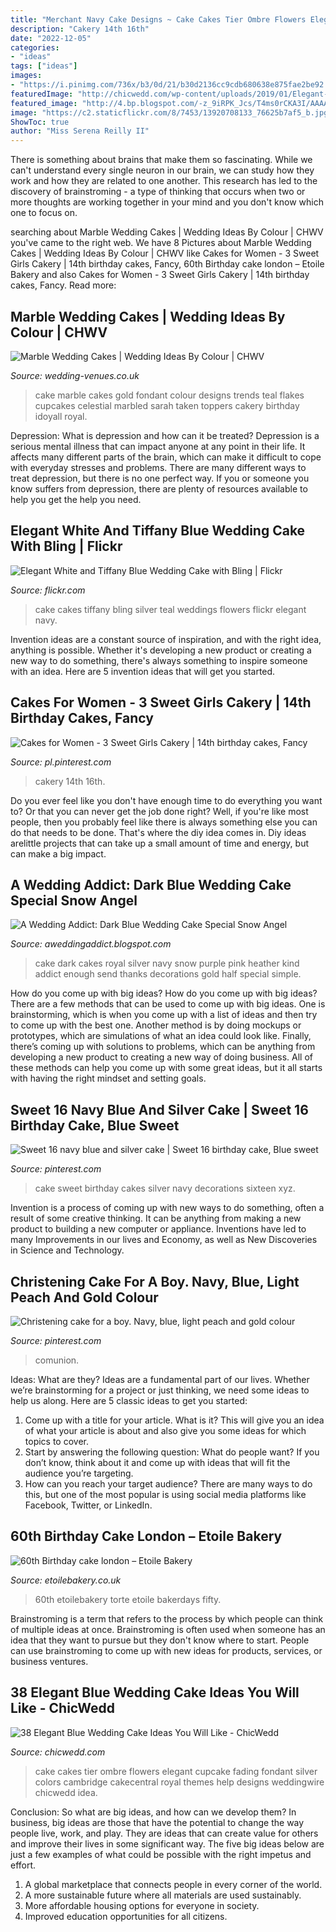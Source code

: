 ```yaml
---
title: "Merchant Navy Cake Designs ~ Cake Cakes Tier Ombre Flowers Elegant Cupcake Fading Fondant Silver Colors Cambridge Cakecentral Royal Themes Help Designs Weddingwire Chicwedd Idea"
description: "Cakery 14th 16th"
date: "2022-12-05"
categories:
- "ideas"
tags: ["ideas"]
images:
- "https://i.pinimg.com/736x/b3/0d/21/b30d2136cc9cdb680638e875fae2be92.jpg"
featuredImage: "http://chicwedd.com/wp-content/uploads/2019/01/Elegant-Blue-Wedding-Cake-Ideas-You-Will-Like-2521854675546491386.jpg"
featured_image: "http://4.bp.blogspot.com/-z_9iRPK_Jcs/T4ms0rCKA3I/AAAAAAAACIA/SrPfDi7EfRM/s1600/white+and+blue+wedding+cake-7.JPG"
image: "https://c2.staticflickr.com/8/7453/13920708133_76625b7af5_b.jpg"
ShowToc: true
author: "Miss Serena Reilly II"
---
```



There is something about brains that make them so fascinating. While we can't understand every single neuron in our brain, we can study how they work and how they are related to one another. This research has led to the discovery of brainstroming - a type of thinking that occurs when two or more thoughts are working together in your mind and you don't know which one to focus on.

	

		
searching about Marble Wedding Cakes | Wedding Ideas By Colour | CHWV you've came to the right web. We have 8 Pictures about Marble Wedding Cakes | Wedding Ideas By Colour | CHWV like Cakes for Women - 3 Sweet Girls Cakery | 14th birthday cakes, Fancy, 60th Birthday cake london – Etoile Bakery and also Cakes for Women - 3 Sweet Girls Cakery | 14th birthday cakes, Fancy. Read more:
		
    
## Marble Wedding Cakes | Wedding Ideas By Colour | CHWV

<img loading=lazy src="https://www.wedding-venues.co.uk/sites/default/files/4.blue-celestialcakery-marble-wedding-cakes.jpg" onerror="this.onerror=null;this.src='https://tse2.mm.bing.net/th?id=OIP.VsP94BhKgXJ1MrKL5YxFFAHaLH&amp;pid=15.1';" alt="Marble Wedding Cakes | Wedding Ideas By Colour | CHWV">

_Source: wedding-venues.co.uk_

>cake marble cakes gold fondant colour designs trends teal flakes cupcakes celestial marbled sarah taken toppers cakery birthday idoyall royal. 

	

Depression: What is depression and how can it be treated?
Depression is a serious mental illness that can impact anyone at any point in their life. It affects many different parts of the brain, which can make it difficult to cope with everyday stresses and problems. There are many different ways to treat depression, but there is no one perfect way. If you or someone you know suffers from depression, there are plenty of resources available to help you get the help you need.

    
## Elegant White And Tiffany Blue Wedding Cake With Bling | Flickr

<img loading=lazy src="https://c2.staticflickr.com/8/7453/13920708133_76625b7af5_b.jpg" onerror="this.onerror=null;this.src='https://tse2.mm.bing.net/th?id=OIP.xLPws6lP96nlT9j_us9KTQHaKE&amp;pid=15.1';" alt="Elegant White and Tiffany Blue Wedding Cake with Bling | Flickr">

_Source: flickr.com_

>cake cakes tiffany bling silver teal weddings flowers flickr elegant navy. 

	

Invention ideas are a constant source of inspiration, and with the right idea, anything is possible. Whether it's developing a new product or creating a new way to do something, there's always something to inspire someone with an idea. Here are 5 invention ideas that will get you started.

    
## Cakes For Women - 3 Sweet Girls Cakery | 14th Birthday Cakes, Fancy

<img loading=lazy src="https://i.pinimg.com/736x/b3/0d/21/b30d2136cc9cdb680638e875fae2be92.jpg" onerror="this.onerror=null;this.src='https://tse4.mm.bing.net/th?id=OIP.qISifcJ9SKQUuHHspBnM0AHaLH&amp;pid=15.1';" alt="Cakes for Women - 3 Sweet Girls Cakery | 14th birthday cakes, Fancy">

_Source: pl.pinterest.com_

>cakery 14th 16th. 

	

Do you ever feel like you don't have enough time to do everything you want to? Or that you can never get the job done right? Well, if you're like most people, then you probably feel like there is always something else you can do that needs to be done. That's where the diy idea comes in. Diy ideas arelittle projects that can take up a small amount of time and energy, but can make a big impact.

    
## A Wedding Addict: Dark Blue Wedding Cake Special Snow Angel

<img loading=lazy src="http://4.bp.blogspot.com/-z_9iRPK_Jcs/T4ms0rCKA3I/AAAAAAAACIA/SrPfDi7EfRM/s1600/white+and+blue+wedding+cake-7.JPG" onerror="this.onerror=null;this.src='https://tse4.mm.bing.net/th?id=OIP.B5-J9iMBSkGEdpY-GTBm8gHaKQ&amp;pid=15.1';" alt="A Wedding Addict: Dark Blue Wedding Cake Special Snow Angel">

_Source: aweddingaddict.blogspot.com_

>cake dark cakes royal silver navy snow purple pink heather kind addict enough send thanks decorations gold half special simple. 

	

How do you come up with big ideas?
How do you come up with big ideas? There are a few methods that can be used to come up with big ideas. One is brainstorming, which is when you come up with a list of ideas and then try to come up with the best one. Another method is by doing mockups or prototypes, which are simulations of what an idea could look like. Finally, there’s coming up with solutions to problems, which can be anything from developing a new product to creating a new way of doing business. All of these methods can help you come up with some great ideas, but it all starts with having the right mindset and setting goals.

    
## Sweet 16 Navy Blue And Silver Cake | Sweet 16 Birthday Cake, Blue Sweet

<img loading=lazy src="https://i.pinimg.com/originals/93/0c/77/930c773bf46f23a658719087bc3d5679.jpg" onerror="this.onerror=null;this.src='https://tse1.mm.bing.net/th?id=OIP.tCasDTru3ATXFxIsgEu_4QHaJ4&amp;pid=15.1';" alt="Sweet 16 navy blue and silver cake | Sweet 16 birthday cake, Blue sweet">

_Source: pinterest.com_

>cake sweet birthday cakes silver navy decorations sixteen xyz. 

	

Invention is a process of coming up with new ways to do something, often a result of some creative thinking. It can be anything from making a new product to building a new computer or appliance. Inventions have led to many Improvements in our lives and Economy, as well as New Discoveries in Science and Technology.

    
## Christening Cake For A Boy. Navy, Blue, Light Peach And Gold Colour

<img loading=lazy src="https://i.pinimg.com/736x/03/d5/d6/03d5d652758f4690f2670ccdc683bf6e.jpg" onerror="this.onerror=null;this.src='https://tse1.mm.bing.net/th?id=OIP.j2R6rV1xqCYIM7aFZEZywAHaJ3&amp;pid=15.1';" alt="Christening cake for a boy. Navy, blue, light peach and gold colour">

_Source: pinterest.com_

>comunion. 

	

Ideas: What are they?
Ideas are a fundamental part of our lives. Whether we’re brainstorming for a project or just thinking, we need some ideas to help us along. Here are 5 classic ideas to get you started:
1. Come up with a title for your article. What is it? This will give you an idea of what your article is about and also give you some ideas for which topics to cover.
2. Start by answering the following question: What do people want? If you don’t know, think about it and come up with ideas that will fit the audience you’re targeting. 
3. How can you reach your target audience? There are many ways to do this, but one of the most popular is using social media platforms like Facebook, Twitter, or LinkedIn.

    
## 60th Birthday Cake London – Etoile Bakery

<img loading=lazy src="https://etoilebakery.co.uk/wp-content/uploads/2019/11/UNADJUSTEDNONRAW_thumb_b7ee-768x1024.jpg" onerror="this.onerror=null;this.src='https://tse1.mm.bing.net/th?id=OIP.2dMvi7b719olcc9cH01XGwHaJ4&amp;pid=15.1';" alt="60th Birthday cake london – Etoile Bakery">

_Source: etoilebakery.co.uk_

>60th etoilebakery torte etoile bakerdays fifty. 

	

Brainstroming is a term that refers to the process by which people can think of multiple ideas at once. Brainstroming is often used when someone has an idea that they want to pursue but they don't know where to start. People can use brainstroming to come up with new ideas for products, services, or business ventures.

    
## 38 Elegant Blue Wedding Cake Ideas You Will Like - ChicWedd

<img loading=lazy src="http://chicwedd.com/wp-content/uploads/2019/01/Elegant-Blue-Wedding-Cake-Ideas-You-Will-Like-2521854675546491386.jpg" onerror="this.onerror=null;this.src='https://tse4.mm.bing.net/th?id=OIP.b5XQMgqGh1oGtOd7PrelLgAAAA&amp;pid=15.1';" alt="38 Elegant Blue Wedding Cake Ideas You Will Like - ChicWedd">

_Source: chicwedd.com_

>cake cakes tier ombre flowers elegant cupcake fading fondant silver colors cambridge cakecentral royal themes help designs weddingwire chicwedd idea. 

	

Conclusion: So what are big ideas, and how can we develop them?
In business, big ideas are those that have the potential to change the way people live, work, and play. They are ideas that can create value for others and improve their lives in some significant way. The five big ideas below are just a few examples of what could be possible with the right impetus and effort.
1. A global marketplace that connects people in every corner of the world.
2. A more sustainable future where all materials are used sustainably.
3. More affordable housing options for everyone in society. 
4. Improved education opportunities for all citizens. 

